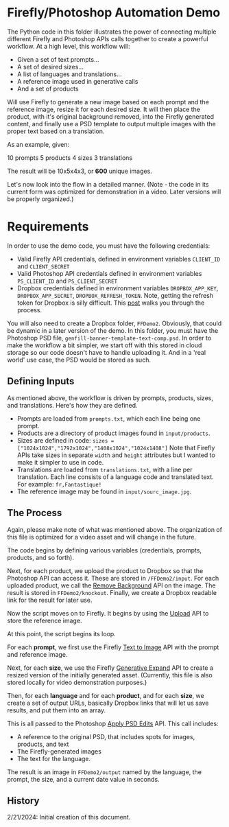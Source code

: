 # Firefly/Photoshop Automation Demo

The Python code in this folder illustrates the power of connecting multiple different Firefly and Photoshop APIs calls together to create a powerful workflow. At a high level, this workflow will:

* Given a set of text prompts...
* A set of desired sizes...
* A list of languages and translations...
* A reference image used in generative calls
* And a set of products

Will use Firefly to generate a new image based on each prompt and the reference image, resize it for each desired size. It will then place the product, with it's original background removed, into the Firefly generated content, and finally use a PSD template to output multiple images with the proper text based on a translation.

As an example, given:

10 prompts
5 products
4 sizes
3 translations

The result will be 10x5x4x3, or **600** unique images. 

Let's now look into the flow in a detailed manner. (Note - the code in its current form was optimized for demonstration in a video. Later versions will be properly organized.) 

# Requirements

In order to use the demo code, you must have the following credentials:

* Valid Firefly API credentials, defined in environment variables `CLIENT_ID` and `CLIENT_SECRET`
* Valid Photoshop API credentials defined in environment variables `PS_CLIENT_ID` and `PS_CLIENT_SECRET`
* Dropbox credentials defined in environment variables `DROPBOX_APP_KEY`, `DROPBOX_APP_SECRET`, `DROPBOX_REFRESH_TOKEN`. Note, getting the refresh token for Dropbox is silly difficult. This [post](https://stackoverflow.com/questions/70641660/how-do-you-get-and-use-a-refresh-token-for-the-dropbox-api-python-3-x) walks you through the process.

You will also need to create a Dropbox folder, `FFDemo2`. Obviously, that could be dynamic in a later version of the demo. In this folder, you must have the Photoshop PSD file, `genfill-banner-template-text-comp.psd`. In order to make the workflow a bit simpler, we start off with this stored in cloud storage so our code doesn't have to handle uploading it. And in a 'real world' use case, the PSD would be stored as such.

## Defining Inputs

As mentioned above, the workflow is driven by prompts, products, sizes, and translations. Here's how they are defined.

* Prompts are loaded from `prompts.txt`, which each line being one prompt. 
* Products are a directory of product images found in `input/products`. 
* Sizes are defined in code: `sizes = ["1024x1024","1792x1024","1408x1024","1024x1408"]` Note that Firefly APIs take sizes in separate `width` and `height` attributes but I wanted to make it simpler to use in code. 
* Translations are loaded from `translations.txt`, with a line per translation. Each line consists of a language code and translated text. For example: `fr,Fantastique!`
* The reference image may be found in `input/sourc_image.jpg`. 

## The Process

Again, please make note of what was mentioned above. The organization of this file is optimized for a video asset and will change in the future.

The code begins by defining various variables (credentials, prompts, products, and so forth). 

Next, for each product, we upload the product to Dropbox so that the Photoshop API can access it. These are stored in `/FFDemo2/input`. For each uploaded product, we call the [Remove Background](https://developer.adobe.com/photoshop/photoshop-api-docs/api/#tag/Photoshop/operation/cutout) API on the image. The result is stored in `FFDemo2/knockout`. Finally, we create a Dropbox readable link for the result for later use. 

Now the script moves on to Firefly. It begins by using the [Upload](https://developer.adobe.com/firefly-beta/api/#operation/v2/storage/image) API to store the reference image.

At this point, the script begins its loop. 

For each **prompt**, we first use the Firefly [Text to Image](https://developer.adobe.com/firefly-beta/api/#operation/v2/images/generate) API with the prompt and reference image. 

Next, for each **size**, we use the Firefly [Generative Expand](https://developer.adobe.com/firefly-beta/api/#operation/v1/images/expand) API to create a resized version of the initially generated asset. (Currently, this file is also stored locally for video demonstration purposes.) 

Then, for each **language** and for each **product**, and for each **size**, we create a set of output URLs, basically Dropbox links that will let us save results, and put them into an array.

This is all passed to the Photoshop [Apply PSD Edits](https://developer.adobe.com/photoshop/photoshop-api-docs/api/#tag/Photoshop/operation/documentOperations) API. This call includes:

* A reference to the original PSD, that includes spots for images, products, and text
* The Firefly-generated images
* The text for the language.

The result is an image in `FFDemo2/output` named by the language, the prompt, the size, and a current date value in seconds. 

## History

2/21/2024: Initial creation of this document.